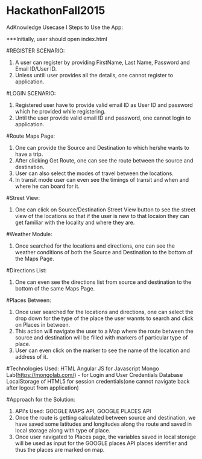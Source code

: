 # HackathonFall2015
AdKnowledge Usecase I
Steps to Use the App:

***Initially, user should open index.html

#REGISTER SCENARIO:
1) A user can register by providing FirstName, Last Name, Password and Email ID/User ID.
2) Unless untill user provides all the details, one cannot register to application.

#LOGIN SCENARIO:
1) Registered user have to provide valid email ID as User ID and password which he provided while registering.
2) Until the user provide valid email ID and password, one cannot login to application.

#Route Maps Page:
1) One can provide the Source and Destination to which he/she wants to have a trip.
2) After clicking Get Route, one can see the route between the source and destination.
3) User can also select the modes of travel between the locations.
4) In transit mode user can even see the timings of transit and when and where he can board for it.

#Street View:
1) One can click on Source/Destination Street View button to see the street view of the locations so that if the user is new to that locaion they can get familiar with the locality and where they are.

#Weather Module:
1) Once searched for the locations and directions, one can see the weather conditions of both the Source and Destination to the bottom of the Maps Page.

#Directions List:
1) One can even see the directions list from source and destination to the bottom of the same Maps Page.

#Places Between:
1) Once user searched for the locations and directions, one can select the drop down for the type of the place the user wannts to search and click on Places in between.
2) This action will navigate the user to a Map where the route between the source and destination will be filled with markers of particular type of place.
3) User can even click on the marker to see the name of the location and address of it.

#Technologies Used:
HTML
Angular JS for Javascript
Mongo Lab(https://mongolab.com/) - for Login and User Credentials Database
LocalStorage of HTML5 for session credentials(one cannot navigate back after logout from application)

#Approach for the Solution:
1) API's Used: GOOGLE MAPS API, GOOGLE PLACES API
2) Once the route is getting calculated between source and destination, we have saved some latitudes and longitudes along the route and saved in local storage along with type of place.
3) Once user navigated to Places page, the variables saved in local storage will be used as input for the GOOGLE places API places identifier and thus the places are marked on map.
